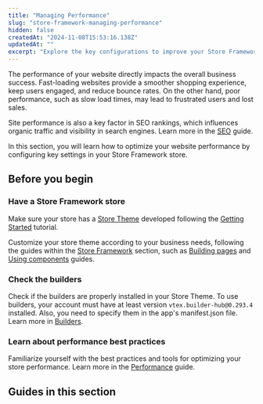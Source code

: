 ```yaml
---
title: "Managing Performance"
slug: "store-framework-managing-performance"
hidden: false
createdAt: "2024-11-08T15:53:16.138Z"
updatedAt: ""
excerpt: "Explore the key configurations to improve your Store Framework store performance." 
---
```


The performance of your website directly impacts the overall business success. Fast-loading websites provide a smoother shopping experience, keep users engaged, and reduce bounce rates. On the other hand, poor performance, such as slow load times, may lead to frustrated users and lost sales.

Site performance is also a key factor in SEO rankings, which influences organic traffic and visibility in search engines. Learn more in the [SEO](https://developers.vtex.com/docs/guides/storefront-seo) guide.

In this section, you will learn how to optimize your website performance by configuring key settings in your Store Framework store.

## Before you begin

<Steps>

### Have a Store Framework store

Make sure your store has a [Store Theme](https://developers.vtex.com/docs/guides/vtex-io-documentation-store-theme) developed following the [Getting Started](https://developers.vtex.com/docs/guides/getting-started-3) tutorial.

Customize your store theme according to your business needs, following the guides within the [Store Framework](https://developers.vtex.com/docs/guides/store-framework) section, such as [Building pages](https://developers.vtex.com/docs/guides/building-pages) and [Using components](https://developers.vtex.com/docs/guides/using-components) guides.

### Check the builders

Check if the builders are properly installed in your Store Theme. To use builders, your account must have at least version `vtex.builder-hub@0.293.4` installed. Also, you need to specify them in the app's manifest.json file. Learn more in [Builders](https://developers.vtex.com/docs/guides/vtex-io-documentation-builders).

### Learn about performance best practices

Familiarize yourself with the best practices and tools for optimizing your store performance. Learn more in the [Performance](https://developers.vtex.com/docs/guides/storefront-performance) guide.

</Steps>

## Guides in this section

<Flex>

<WhatsNextCard
title="Deactivating the VTEX IO native service worker"
description="Learn how to deactivate the VTEX IO native service worker."
linkTo="https://developers.vtex.com/docs/guides/vtex-io-documentation-deactivating-the-vtex-io-native-service-worker"
linkTitle="See more"
/>

<WhatsNextCard
title="Displaying asynchronous prices"
description="Improve page load speed by showing prices asynchronously."
linkTo="https://developers.vtex.com/docs/guides/vtex-io-documentation-displaying-asynchronous-prices"
linkTitle="See more"
/>

<WhatsNextCard
title="Enabling the orderForm optimization"
description="Learn how to optimize the orderForm for quicker cart updates."
linkTo="https://developers.vtex.com/docs/guides/vtex-io-documentation-enabling-order-form-optimization"
linkTitle="See more"
/>

<WhatsNextCard
title="Enabling performance settings"
description="Find out how to safely configure performance-related settings of your store."
linkTo="https://developers.vtex.com/docs/guides/vtex-io-documentation-enabling-performance-settings"
linkTitle="See more"
/>

<WhatsNextCard
title="Lazy loading components"
description="Implement lazy loading by using fold blocks to improve the initial page load speed."
linkTo="https://developers.vtex.com/docs/guides/vtex-io-documentation-using-the-fold-blocks"
linkTitle="See more"
/>

<WhatsNextCard
title="Optimizing image rendering"
description="Learn how to optimize image rendering for faster loading times."
linkTo="https://developers.vtex.com/docs/guides/vtex-io-documentation-optimizing-image-rendering"
linkTitle="See more"
/>

</Flex>
